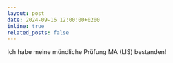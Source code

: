 ```yaml
---
layout: post
date: 2024-09-16 12:00:00+0200
inline: true
related_posts: false
---
```


Ich habe meine mündliche Prüfung MA (LIS) bestanden!
